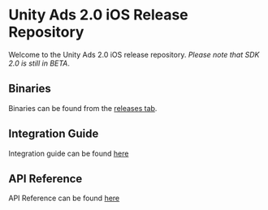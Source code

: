 # Unity Ads 2.0 iOS Release Repository

Welcome to the Unity Ads 2.0 iOS release repository. *Please note that SDK 2.0 is still in BETA*.

## Binaries

Binaries can be found from the [releases tab](https://github.com/Unity-Technologies/unity-ads-ios/releases).

## Integration Guide

Integration guide can be found [here](https://github.com/Unity-Technologies/unity-ads-ios/wiki/sdk_ios_integration_guide)

## API Reference

API Reference can be found [here](https://github.com/Unity-Technologies/unity-ads-ios/wiki/sdk_ios_api_reference)
